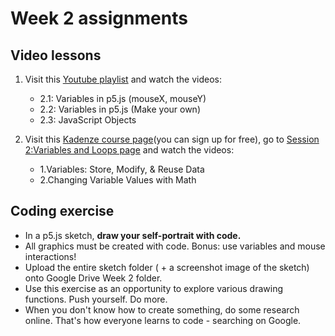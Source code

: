 # Week 2 assignments

## Video lessons

1. Visit this [Youtube playlist](https://www.youtube.com/watch?v=RnS0YNuLfQQ&list=PLRqwX-V7Uu6Zy51Q-x9tMWIv9cueOFTFA&index=5) and watch the videos:
    - 2.1: Variables in p5.js (mouseX, mouseY)
    - 2.2: Variables in p5.js (Make your own)
    - 2.3: JavaScript Objects

1. Visit this [Kadenze course page](https://www.kadenze.com/courses/introduction-to-programming-for-the-visual-arts-with-p5-js-i)(you can sign up for free), go to [Session 2:Variables and Loops page](https://www.kadenze.com/courses/introduction-to-programming-for-the-visual-arts-with-p5-js-i/sessions/variables-and-loops) and watch the videos:
    - 1.Variables: Store, Modify, & Reuse Data
    - 2.Changing Variable Values with Math
    

## Coding exercise

- In a p5.js sketch, **draw your self-portrait with code.** 
- All graphics must be created with code. Bonus: use variables and mouse interactions! 
- Upload the entire sketch folder ( + a screenshot image of the sketch) onto Google Drive Week 2 folder.
- Use this exercise as an opportunity to explore various drawing functions. Push yourself. Do more.
- When you don't know how to create something, do some research online. That's how everyone learns to code - searching on Google.

